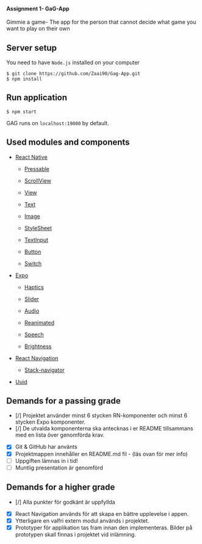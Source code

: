 #### Assignment 1- GaG-App

Gimmie a game- The app for the person that cannot decide what game you want to play on their own

## Server setup

You need to have `Node.js` installed on your computer

```
$ git clone https://github.com/Zaai90/Gag-App.git
$ npm install
```

## Run application

```
$ npm start
```

GAG runs on `localhost:19000` by default.

## Used modules and components

- [React Native](https://facebook.github.io/react-native/)

  - [Pressable](https://reactnative.dev/docs/pressable)

  - [ScrollView](https://reactnative.dev/docs/scrollview)

  - [View](https://reactnative.dev/docs/view)

  - [Text](https://reactnative.dev/docs/text)

  - [Image](https://reactnative.dev/docs/image)

  - [StyleSheet](https://reactnative.dev/docs/stylesheet)

  - [TextInput](https://reactnative.dev/docs/textinput)

  - [Button](https://reactnative.dev/docs/button)

  - [Switch](https://reactnative.dev/docs/switch)

- [Expo](https://docs.expo.dev/)

  - [Haptics](https://docs.expo.dev/versions/latest/sdk/haptics/)

  - [Slider](https://docs.expo.dev/versions/latest/sdk/slider/)

  - [Audio](https://docs.expo.dev/versions/latest/sdk/audio/)

  - [Reanimated](https://docs.expo.dev/versions/latest/sdk/reanimated/)

  - [Speech](https://docs.expo.dev/versions/latest/sdk/speech/)

  - [Brightness](https://docs.expo.dev/versions/latest/sdk/brightness/)

- [React Navigation](https://reactnavigation.org/)

  - [Stack-navigator](https://reactnavigation.org/docs/en/stack-navigator.html)

- [Uuid](https://www.npmjs.com/package/uuid)

## Demands for a passing grade

- [/] Projektet använder minst 6 stycken RN-komponenter och minst 6 stycken Expo
  komponenter.
- [/] De utvalda komponenterna ska antecknas i er README tillsammans med en lista över
  genomförda krav.
- [x] Git & GitHub har använts
- [x] Projektmappen innehåller en README.md fil - (läs ovan för mer info)
- [ ] Uppgiften lämnas in i tid!
- [ ] Muntlig presentation är genomförd

## Demands for a higher grade

- [/] Alla punkter för godkänt är uppfyllda
- [x] React Navigation används för att skapa en bättre upplevelse i appen.
- [x] Ytterligare en valfri extern modul används i projektet.
- [x] Prototyper för applikation tas fram innan den implementeras. Bilder på prototypen
      skall finnas i projektet vid inlämning.
